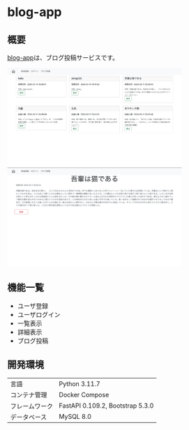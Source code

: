 # blog-app

## 概要
[blog-app](https://viznjuptkg.ap-northeast-1.awsapprunner.com)は、ブログ投稿サービスです。

<img src="images/home.png" width="400" />

<img src="images/detail.png" width="400" />

## 機能一覧
- ユーザ登録
- ユーザログイン
- 一覧表示
- 詳細表示
- ブログ投稿

## 開発環境
<table>
  <tr>
    <td>言語</td>
    <td>Python 3.11.7</td>
  </tr>
  <tr>
    <td>コンテナ管理</td>
    <td>Docker Compose</td>
  </tr>
  <tr>
    <td>フレームワーク</td>
    <td>FastAPI 0.109.2, Bootstrap 5.3.0</td>
  </tr>
  <tr>
    <td>データベース</td>
    <td>MySQL 8.0</td>
  </tr>
</table>
